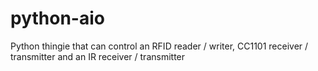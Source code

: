 # python-aio
Python thingie that can control an RFID reader / writer, CC1101 receiver / transmitter and an IR receiver / transmitter
